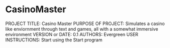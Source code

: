 # CasinoMaster
PROJECT TITLE: Casino Master
PURPOSE OF PROJECT: Simulates a casino like enviornment through text and games,
all with a somewhat immersive environment
VERSION or DATE: 0.1
AUTHORS: Evergreen
USER INSTRUCTIONS: Start using the Start program
